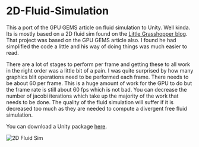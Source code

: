# 2D-Fluid-Simulation

This a port of the GPU GEMS article on fluid simulation to Unity. Well kinda. Its is mostly based on a 2D fluid sim found on the [Little Grasshopper blog](http://prideout.net/blog/). That project was based on the GPU GEMS article also. I found he had simplified the code a little and his way of doing things was much easier to read.

There are a lot of stages to perform per frame and getting these to all work in the right order was a little bit of a pain. I was quite surprised by how many graphics blit operations need to be performed each frame. There needs to be about 60 per frame. This is a huge amount of work for the GPU to do but the frame rate is still about 60 fps which is not bad. You can decrease the number of jacobi iterations which take up the majority of the work that needs to be done. The quality of the fluid simulation will suffer if it is decreased too much as they are needed to compute a divergent free fluid simulation.

You can download a Unity package [here](https://app.box.com/s/yxdudtarxfo5jnwj4u2sbijwvs8lof55).


![2D Fluid Sim](https://static.wixstatic.com/media/1e04d5_7a1d7500c008475fa6546bb70f5db569~mv2.jpg/v1/fill/w_486,h_486,al_c,q_80,usm_0.66_1.00_0.01/1e04d5_7a1d7500c008475fa6546bb70f5db569~mv2.jpg)
